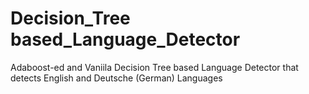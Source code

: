 # Decision_Tree based_Language_Detector
 Adaboost-ed and Vaniila Decision Tree based Language Detector that detects English and Deutsche (German) Languages 
